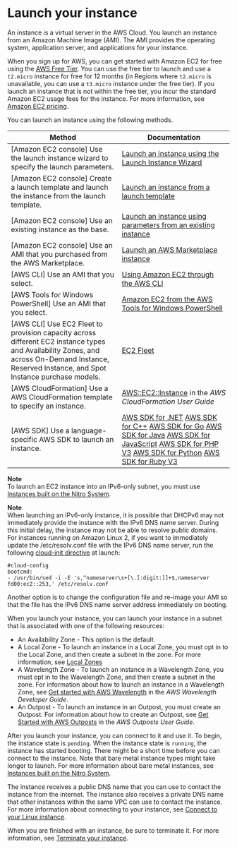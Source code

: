 # Launch your instance<a name="LaunchingAndUsingInstances"></a>

An instance is a virtual server in the AWS Cloud\. You launch an instance from an Amazon Machine Image \(AMI\)\. The AMI provides the operating system, application server, and applications for your instance\.

When you sign up for AWS, you can get started with Amazon EC2 for free using the [AWS Free Tier](https://aws.amazon.com/)\. You can use the free tier to launch and use a `t2.micro` instance for free for 12 months \(in Regions where `t2.micro` is unavailable, you can use a `t3.micro` instance under the free tier\)\. If you launch an instance that is not within the free tier, you incur the standard Amazon EC2 usage fees for the instance\. For more information, see [Amazon EC2 pricing](https://aws.amazon.com/ec2/pricing)\.

You can launch an instance using the following methods\.


| Method | Documentation | 
| --- | --- | 
|  \[Amazon EC2 console\] Use the launch instance wizard to specify the launch parameters\.  |  [Launch an instance using the Launch Instance Wizard](launching-instance.md)  | 
|  \[Amazon EC2 console\] Create a launch template and launch the instance from the launch template\.  |  [Launch an instance from a launch template](ec2-launch-templates.md)  | 
| \[Amazon EC2 console\] Use an existing instance as the base\. |  [Launch an instance using parameters from an existing instance](launch-more-like-this.md)  | 
|  \[Amazon EC2 console\] Use an AMI that you purchased from the AWS Marketplace\.  |  [Launch an AWS Marketplace instance](launch-marketplace-console.md)  | 
|  \[AWS CLI\] Use an AMI that you select\.  |  [Using Amazon EC2 through the AWS CLI](https://docs.aws.amazon.com/cli/latest/userguide/cli-services-ec2-instances.html)  | 
|  \[AWS Tools for Windows PowerShell\] Use an AMI that you select\.  |  [Amazon EC2 from the AWS Tools for Windows PowerShell](https://docs.aws.amazon.com/powershell/latest/userguide/pstools-ec2.html)  | 
|  \[AWS CLI\] Use EC2 Fleet to provision capacity across different EC2 instance types and Availability Zones, and across On\-Demand Instance, Reserved Instance, and Spot Instance purchase models\.   |  [EC2 Fleet](ec2-fleet.md)  | 
|  \[AWS CloudFormation\] Use a AWS CloudFormation template to specify an instance\.  |  [AWS::EC2::Instance](https://docs.aws.amazon.com/AWSCloudFormation/latest/UserGuide/aws-properties-ec2-instance.html) in the *AWS CloudFormation User Guide*  | 
| \[AWS SDK\] Use a language\-specific AWS SDK to launch an instance\. |  [AWS SDK for \.NET](https://docs.aws.amazon.com/goto/DotNetSDKV3/ec2-2016-11-15/RunInstances) [AWS SDK for C\+\+](https://docs.aws.amazon.com/goto/SdkForCpp/ec2-2016-11-15/RunInstances) [AWS SDK for Go](https://docs.aws.amazon.com/goto/SdkForGoV1/ec2-2016-11-15/RunInstances) [AWS SDK for Java](https://docs.aws.amazon.com/goto/SdkForJava/ec2-2016-11-15/RunInstances) [AWS SDK for JavaScript](https://docs.aws.amazon.com/goto/AWSJavaScriptSDK/ec2-2016-11-15/RunInstances) [AWS SDK for PHP V3](https://docs.aws.amazon.com/goto/SdkForPHPV3/ec2-2016-11-15/RunInstances) [AWS SDK for Python](https://docs.aws.amazon.com/goto/boto3/ec2-2016-11-15/RunInstances) [AWS SDK for Ruby V3](https://docs.aws.amazon.com/goto/SdkForRubyV3/ec2-2016-11-15/RunInstances)  | 

**Note**  
To launch an EC2 instance into an IPv6\-only subnet, you must use [Instances built on the Nitro System](instance-types.md#ec2-nitro-instances)\.

**Note**  
When launching an IPv6\-only instance, it is possible that DHCPv6 may not immediately provide the instance with the IPv6 DNS name server\. During this initial delay, the instance may not be able to resolve public domains\.   
For instances running on Amazon Linux 2, if you want to immediately update the /etc/resolv\.conf file with the IPv6 DNS name server, run the following [cloud\-init directive](https://docs.aws.amazon.com/AWSEC2/latest/UserGuide/amazon-linux-ami-basics.html#amazon-linux-cloud-init.html) at launch:  

```
#cloud-config
bootcmd:
- /usr/bin/sed -i -E 's,^nameserver\s+[\.[:digit:]]+$,nameserver fd00:ec2::253,' /etc/resolv.conf
```
Another option is to change the configuration file and re\-image your AMI so that the file has the IPv6 DNS name server address immediately on booting\.

When you launch your instance, you can launch your instance in a subnet that is associated with one of the following resources:
+ An Availability Zone \- This option is the default\.
+ A Local Zone \- To launch an instance in a Local Zone, you must opt in to the Local Zone, and then create a subnet in the zone\. For more information, see [Local Zones](https://docs.aws.amazon.com/AWSEC2/latest/UserGuide/using-regions-availability-zones.html#concepts-local-zones)
+ A Wavelength Zone \- To launch an instance in a Wavelength Zone, you must opt in to the Wavelength Zone, and then create a subnet in the zone\. For information about how to launch an instance in a Wavelength Zone, see [Get started with AWS Wavelength](https://docs.aws.amazon.com/wavelength/latest/developerguide/get-started-wavelength.html) in the *AWS Wavelength Developer Guide*\.
+ An Outpost \- To launch an instance in an Outpost, you must create an Outpost\. For information about how to create an Outpost, see [Get Started with AWS Outposts](https://docs.aws.amazon.com/outposts/latest/userguide/get-started-outposts.html) in the *AWS Outposts User Guide*\.

After you launch your instance, you can connect to it and use it\. To begin, the instance state is `pending`\. When the instance state is `running`, the instance has started booting\. There might be a short time before you can connect to the instance\. Note that bare metal instance types might take longer to launch\. For more information about bare metal instances, see [Instances built on the Nitro System](instance-types.md#ec2-nitro-instances)\.

The instance receives a public DNS name that you can use to contact the instance from the internet\. The instance also receives a private DNS name that other instances within the same VPC can use to contact the instance\. For more information about connecting to your instance, see [Connect to your Linux instance](AccessingInstances.md)\.

When you are finished with an instance, be sure to terminate it\. For more information, see [Terminate your instance](terminating-instances.md)\.